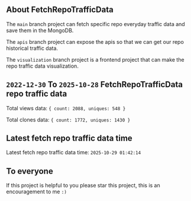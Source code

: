 ## About FetchRepoTrafficData

The `main` branch project can fetch specific repo everyday traffic data and save them in the MongoDB.

The `apis` branch project can expose the apis so that we can get our repo historical traffic data.

The `visualization` branch project is a frontend project that can make the repo traffic data visualization.

## `2022-12-30` To `2025-10-28` FetchRepoTrafficData repo traffic data

Total views data: `{ count: 2088, uniques: 548 }`

Total clones data: `{ count: 1772, uniques: 1430 }`

## Latest fetch repo traffic data time

Latest fetch repo traffic data time: `2025-10-29 01:42:14`

## To everyone

If this project is helpful to you please star this project, this is an encouragement to me `:)`



